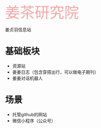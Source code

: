 <font color=#f7a7a6 size=24>姜茶研究院</font>

姜贞羽信息站

# 基础板块

* 资源站
* 姜姜日志（包含穿搭出行，可以做电子期刊）
* 姜姜对话机器人

# 场景
* 托管github的网站
* 微信小程序（公众号）